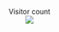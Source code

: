 




<p align="center"> 
  Visitor count<br>
  <img src="https://profile-counter.glitch.me/THUNDERANKUSH-sem-4-neocolab-JAVA/count.svg" />
</p>
